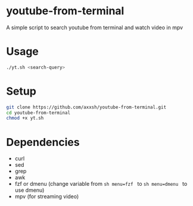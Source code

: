 # youtube-from-terminal

A simple script to search youtube from terminal and watch video in mpv

# Usage

```sh
./yt.sh <search-query>
```
# Setup

```sh
git clone https://github.com/axxsh/youtube-from-terminal.git
cd youtube-from-terminal
chmod +x yt.sh
```
# Dependencies

- curl
- sed
- grep
- awk
- fzf or dmenu (change variable from ```sh menu=fzf ``` to ```sh menu=dmenu ``` to use dmenu)
- mpv (for streaming video)
